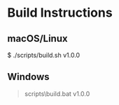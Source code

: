 # Build Instructions

## macOS/Linux
$ ./scripts/build.sh v1.0.0

## Windows
> scripts\build.bat v1.0.0
